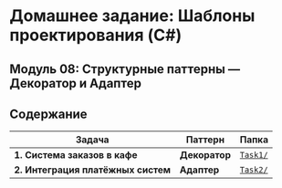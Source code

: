 ﻿# Домашнее задание: Шаблоны проектирования (C#)

## Модуль 08: Структурные паттерны — Декоратор и Адаптер

## Содержание

| Задача                             | Паттерн       | Папка                |
| ---------------------------------- | ------------- | -------------------- |
| **1. Система заказов в кафе**      | **Декоратор** | [`Task1/`](./Task1/) |
| **2. Интеграция платёжных систем** | **Адаптер**   | [`Task2/`](./Task2/) |
